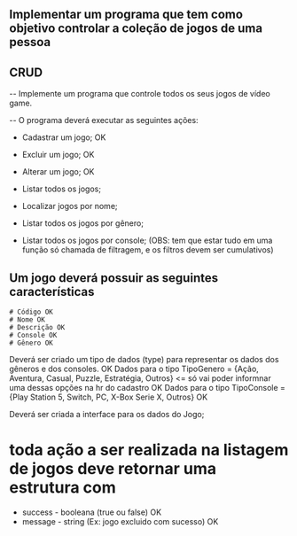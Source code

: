 ## Implementar um programa que tem como objetivo controlar a coleção de jogos de uma pessoa

## CRUD

-- Implemente um programa que controle todos os seus jogos de vídeo game.

-- O programa deverá executar as seguintes ações:

- Cadastrar um jogo; OK
- Excluir um jogo; OK
- Alterar um jogo; OK

- Listar todos os jogos;

- Localizar jogos por nome;
- Listar todos os jogos por gênero;
- Listar todos os jogos por console;
(OBS: tem que estar tudo em uma função só chamada de filtragem, e os filtros devem ser cumulativos)

## Um jogo deverá possuir as seguintes características

    # Código OK
    # Nome OK
    # Descrição OK
    # Console OK
    # Gênero OK

Deverá ser criado um tipo de dados (type) para representar os dados dos gêneros e dos consoles. OK
Dados para o tipo TipoGenero = {Ação, Aventura, Casual, Puzzle, Estratégia, Outros} <= só vai poder informnar uma dessas opções na hr do cadastro OK
Dados para o tipo TipoConsole = {Play Station 5, Switch, PC, X-Box Serie X, Outros} OK

Deverá ser criada a interface para os dados do Jogo;

# toda ação a ser realizada na listagem de jogos deve retornar uma estrutura com

- success - booleana (true ou false) OK
- message - string (Ex: jogo excluido com sucesso) OK
